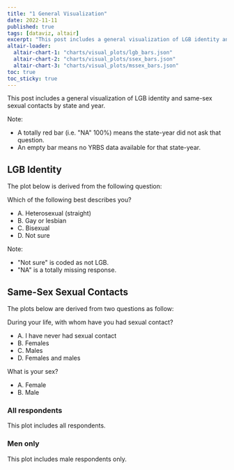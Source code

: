 ```yaml
---
title: "1 General Visualization"
date: 2022-11-11
published: true
tags: [dataviz, altair]
excerpt: "This post includes a general visualization of LGB identity and same-sex sexual contacts by state and year."
altair-loader:
  altair-chart-1: "charts/visual_plots/lgb_bars.json"
  altair-chart-2: "charts/visual_plots/ssex_bars.json"
  altair-chart-3: "charts/visual_plots/mssex_bars.json"
toc: true
toc_sticky: true
---
```


This post includes a general visualization of LGB identity and same-sex sexual contacts by state and year.

Note:
- A totally red bar (i.e. "NA" 100%) means the state-year did not ask that question.
- An empty bar means no YRBS data available for that state-year.

## LGB Identity

The plot below is derived from the following question:

Which of the following best describes you?
- A. Heterosexual (straight)
- B. Gay or lesbian
- C. Bisexual
- D. Not sure

Note: 
- "Not sure" is coded as not LGB. 
- "NA" is a totally missing response.

<div id="altair-chart-1"></div>

## Same-Sex Sexual Contacts

The plots below are derived from two questions as follow:

During your life, with whom have you had sexual contact?
- A. I have never had sexual contact
- B. Females
- C. Males
- D. Females and males

What is your sex?
- A. Female
- B. Male

### All respondents
This plot includes all respondents.
<div id="altair-chart-2"></div>

### Men only
This plot includes male respondents only.
<div id="altair-chart-3"></div>
